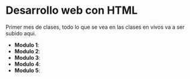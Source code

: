 # Desarrollo web con HTML
Primer mes de clases, todo lo que se vea en las clases en vivos va a ser subido aqui.
* __Modulo 1__:
* __Modulo 2__:
* __Modulo 3__:
* __Modulo 4__:
* __Modulo 5__: